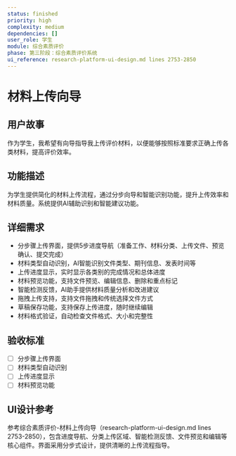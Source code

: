 ```yaml
---
status: finished
priority: high
complexity: medium
dependencies: []
user_role: 学生
module: 综合素质评价
phase: 第三阶段：综合素质评价系统
ui_reference: research-platform-ui-design.md lines 2753-2850
---
```


# 材料上传向导

## 用户故事
作为学生，我希望有向导指导我上传评价材料，以便能够按照标准要求正确上传各类材料，提高评价效率。

## 功能描述
为学生提供简化的材料上传流程，通过分步向导和智能识别功能，提升上传效率和材料质量。系统提供AI辅助识别和智能建议功能。

## 详细需求
- 分步骤上传界面，提供5步进度导航（准备工作、材料分类、上传文件、预览确认、提交完成）
- 材料类型自动识别，AI智能识别文件类型、期刊信息、发表时间等
- 上传进度显示，实时显示各类别的完成情况和总体进度
- 材料预览功能，支持文件预览、编辑信息、删除和重点标记
- 智能检测反馈，AI助手提供材料质量分析和改进建议
- 拖拽上传支持，支持文件拖拽和传统选择文件方式
- 草稿保存功能，支持保存上传进度，随时继续编辑
- 材料格式验证，自动检查文件格式、大小和完整性

## 验收标准
- [ ] 分步骤上传界面
- [ ] 材料类型自动识别
- [ ] 上传进度显示
- [ ] 材料预览功能

## UI设计参考
参考综合素质评价-材料上传向导（research-platform-ui-design.md lines 2753-2850），包含进度导航、分类上传区域、智能检测反馈、文件预览和编辑等核心组件。界面采用分步式设计，提供清晰的上传流程指导。